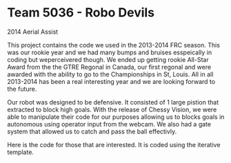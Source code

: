  Team 5036 - Robo Devils
========
2014 Aerial Assist

This project contains the code we used in the 2013-2014 FRC season. This was our rookie year and we had many bumps and 
bruises esspeically in coding but weperceivered though. We ended up getting rookie All-Star Award from the the GTRE Regonal 
in Canada, our first regonal and were awarded with the ability to go to the Championships in St, Louis. All in all 2013-2014 
has been a real interesting year and we are looking forward to the future.

Our robot was designed to be defensive. It consisted of 1 large pistion that extracted to block high goals. With the release 
of Chessy Vision, we were able to manipulate their code for our purposes allowing us to blocks goals in autonomous using 
operator input from the webcam. We also had a gate system that allowed us to catch and pass the ball effectivly.

Here is the code for those that are interested. It is coded using the iterative template.
